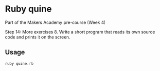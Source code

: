 # Ruby quine

Part of the Makers Academy pre-course (Week 4)

Step 14: More exercises
8. Write a short program that reads its own source code and prints it on the screen.

## Usage

```shell
ruby quine.rb
```
